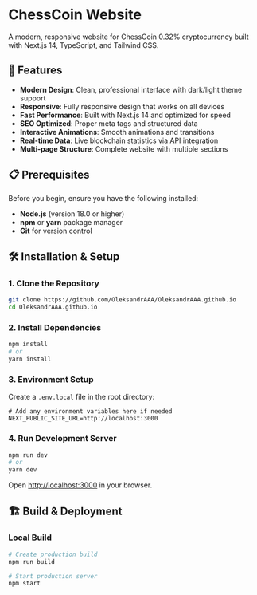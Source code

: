 # ChessCoin Website

A modern, responsive website for ChessCoin 0.32% cryptocurrency built with Next.js 14, TypeScript, and Tailwind CSS.

## 🚀 Features

- **Modern Design**: Clean, professional interface with dark/light theme support
- **Responsive**: Fully responsive design that works on all devices
- **Fast Performance**: Built with Next.js 14 and optimized for speed
- **SEO Optimized**: Proper meta tags and structured data
- **Interactive Animations**: Smooth animations and transitions
- **Real-time Data**: Live blockchain statistics via API integration
- **Multi-page Structure**: Complete website with multiple sections

## 📋 Prerequisites

Before you begin, ensure you have the following installed:

- **Node.js** (version 18.0 or higher)
- **npm** or **yarn** package manager
- **Git** for version control

## 🛠️ Installation & Setup

### 1. Clone the Repository

```bash
git clone https://github.com/OleksandrAAA/OleksandrAAA.github.io
cd OleksandrAAA.github.io
```

### 2. Install Dependencies

```bash
npm install
# or
yarn install
```

### 3. Environment Setup

Create a `.env.local` file in the root directory:

```env
# Add any environment variables here if needed
NEXT_PUBLIC_SITE_URL=http://localhost:3000
```

### 4. Run Development Server

```bash
npm run dev
# or
yarn dev
```

Open [http://localhost:3000](http://localhost:3000) in your browser.

## 🏗️ Build & Deployment

### Local Build

```bash
# Create production build
npm run build

# Start production server
npm start
```

